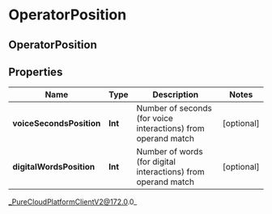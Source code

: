 # OperatorPosition

## OperatorPosition

## Properties

|Name | Type | Description | Notes|
|------------ | ------------- | ------------- | -------------|
| **voiceSecondsPosition** | **Int** | Number of seconds (for voice interactions) from operand match | [optional] |
| **digitalWordsPosition** | **Int** | Number of words (for digital interactions) from operand match | [optional] |



_PureCloudPlatformClientV2@172.0.0_
